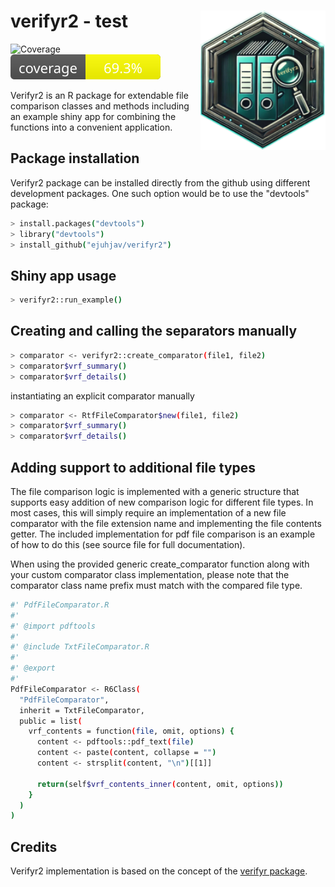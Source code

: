 
# verifyr2 - test <img src="./man/figures/verifyr2.png" align="right" height="223" />

![Coverage](https://github.com/ejuhjav/verifyr2/actions/workflows/check-package.yml/badge.svg) ![Coverage Badge](https://raw.githubusercontent.com/ejuhjav/verifyr2/main/.github/badges/coverage.svg)


Verifyr2 is an R package for extendable file comparison classes and methods including an
example shiny app for combining the functions into a convenient application.

## Package installation ##

Verifyr2 package can be installed directly from the github using different development packages. One
such option would be to use the "devtools" package:

``` bash
> install.packages("devtools")
> library("devtools")
> install_github("ejuhjav/verifyr2")
```

## Shiny app usage ##

``` bash
> verifyr2::run_example()
```

## Creating and calling the separators manually

``` bash
> comparator <- verifyr2::create_comparator(file1, file2)
> comparator$vrf_summary()
> comparator$vrf_details()
```

instantiating an explicit comparator manually

``` bash
> comparator <- RtfFileComparator$new(file1, file2)
> comparator$vrf_summary()
> comparator$vrf_details()
```

## Adding support to additional file types

The file comparison logic is implemented with a generic structure that supports easy addition of
new comparison logic for different file types. In most cases, this will simply require an implementation
of a new file comparator with the file extension name and implementing the file contents getter. The included
implementation for pdf file comparison is an example of how to do this (see source file for full documentation).

When using the provided generic create_comparator function along with your custom comparator class implementation, 
please note that the comparator class name prefix must match with the compared file type. 

``` bash
#' PdfFileComparator.R
#'
#' @import pdftools
#'
#' @include TxtFileComparator.R
#'
#' @export
#'
PdfFileComparator <- R6Class(
  "PdfFileComparator",
  inherit = TxtFileComparator,
  public = list(
    vrf_contents = function(file, omit, options) {
      content <- pdftools::pdf_text(file)
      content <- paste(content, collapse = "")
      content <- strsplit(content, "\n")[[1]]

      return(self$vrf_contents_inner(content, omit, options))
    }
  )
)

```

## Credits

Verifyr2 implementation is based on the concept of the [verifyr package](https://github.com/novartis/verifyr).


